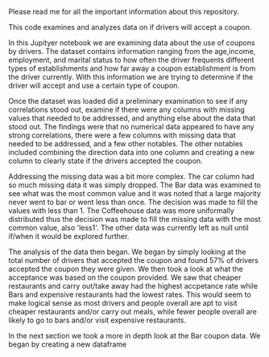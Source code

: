 Please read me for all the important information about this repository.

This code examines and analyzes data on if drivers will accept a coupon.


In this Jupityer notebook we are examining data about the use of coupons by drivers.  The dataset contains information ranging from the age,income, employment, and marital status to how often the driver frequents different types of establishments and how far away a coupon establishment is from the driver currently.  With this information we are trying to determine if the driver will accept and use a certain type of coupon.

Once the dataset was loaded did a preliminary examination to see if any correlations stood out, examine if there were any columns with missing values that needed to be addressed, and anything else about the data that stood out.  The findings were that no numerical data appeared to have any strong correlations, there were a few columns with missing data that needed to be addressed, and a few other notables.  The other notables included combining the direction data into one column and creating a new column to clearly state if the drivers accepted the coupon.

Addressing the missing data was a bit more complex.  The car column had so much missing data it was simply dropped.  The Bar data was examined to see what was the most common value and it was noted that a large majority never went to bar or went less than once.  The decision was made to fill the values with less than 1.
The Coffeehouse data was more uniformally distributed thus the decision was made to fill the missing data with the most common value, also 'less1'. The other data was currently left as null until if/when it would be explored further.

The analysis of the data then began.  We began by simply looking at the total number of drivers that accepted the coupon and found 57% of drivers accepted the coupon they were given. We then took a look at what the acceptance was based on the coupon provided.  We saw that cheaper restaurants and carry out/take away had the highest accpetance rate while Bars and expensive restaurants had the lowest rates.  This would seem to make logical sense as most drivers and people overall are apt to visit cheaper restaurants and/or carry out meals, while fewer people overall are likely to go to bars and/or visit expensive restaurants.

In the next section we took a more in depth look at the Bar coupon data. We began by creating a new dataframe



